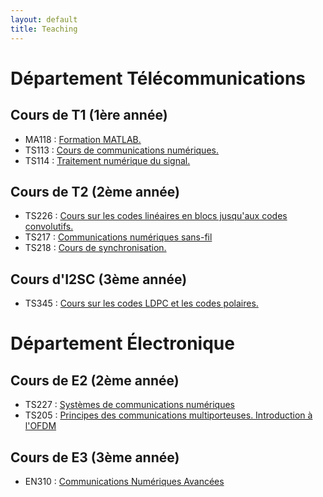 ```yaml
---
layout: default
title: Teaching
---
```

# Département Télécommunications
## Cours de T1 (1ère année)
- MA118 : [Formation MATLAB. ](ma118.md)
- TS113 : [Cours de communications numériques. ](ts113.md)
- TS114 : [Traitement numérique du signal. ](ts114.md)

## Cours de T2 (2ème année)
- TS226 : [Cours sur les codes linéaires en blocs jusqu'aux codes convolutifs. ](ts226.md)
- TS217 : [Communications numériques sans-fil](ts217.md)
- TS218 : [Cours de synchronisation. ](ts218.md)

## Cours d'I2SC (3ème année)
- TS345 : [Cours sur les codes LDPC et les codes polaires. ](ts345.md)

<!--## PFE
- PFE : Vous trouverez des informations concernant le rapport, la soutenance ou encore le poster [sur le lien suivant.](pfe.md)-->

# Département Électronique
## Cours de E2 (2ème année)
- TS227 : [Systèmes de communications numériques](ts227.md)
- TS205 : [Principes des communications multiporteuses. Introduction à l'OFDM](ts205.md)
## Cours de E3 (3ème année)
- EN310 : [Communications Numériques Avancées](en310.md)
